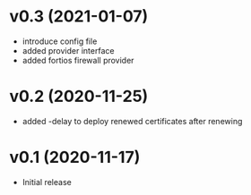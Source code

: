 # v0.3 (2021-01-07)

- introduce config file
- added provider interface
- added fortios firewall provider

# v0.2 (2020-11-25)

- added -delay to deploy renewed certificates <days> after renewing

# v0.1 (2020-11-17)

- Initial release
